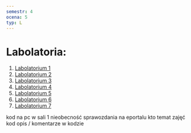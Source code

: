 ```yaml
---
semestr: 4
ocena: 5
typ: L
---
```


# Labolatoria:
1. [Labolatorium 1](/Notatki/Semestr%204/Podstawy%20techniki%20mikroprocesorowej%201/Labolatoria/Labolatorium%201/Labolatorium%201.md)
2. [Labolatorium 2](/Notatki/Semestr%204/Podstawy%20techniki%20mikroprocesorowej%201/Labolatoria/Labolatorium%202/Labolatorium%202.md)
3. [Labolatorium 3](/Notatki/Semestr%204/Podstawy%20techniki%20mikroprocesorowej%201/Labolatoria/Labolatorium%203/Labolatorium%203.md)
4. [Labolatorium 4](/Notatki/Semestr%204/Podstawy%20techniki%20mikroprocesorowej%201/Labolatoria/Labolatorium%204/Labolatorium%204.md)
5. [Labolatorium 5](/Notatki/Semestr%204/Podstawy%20techniki%20mikroprocesorowej%201/Labolatoria/Labolatorium%205/Labolatorium%205.md)
6. [Labolatorium 6](/Notatki/Semestr%204/Podstawy%20techniki%20mikroprocesorowej%201/Labolatoria/Labolatorium%206/Labolatorium%206.md)
7. [Labolatorium 7](/Notatki/Semestr%204/Podstawy%20techniki%20mikroprocesorowej%201/Labolatoria/Labolatorium%207/Labolatorium%207.md)



kod na pc w sali
1 nieobecność
sprawozdania na eportalu
kto temat zajęć kod 
opis / komentarze w kodzie
